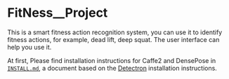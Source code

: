# FitNess__Project
This is a smart fitness action recognition system, you can use it to identify fitness actions, for example, dead lift,  deep squat. The user interface can help you use it.



At first,  Please find installation instructions for Caffe2 and DensePose in [`INSTALL.md`](INSTALL.md), a document based on the [Detectron](https://github.com/facebookresearch/Detectron) installation instructions.




